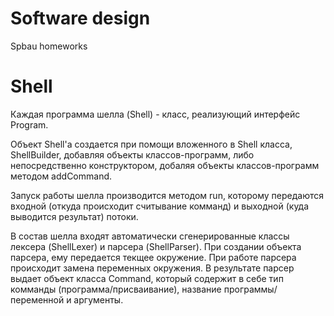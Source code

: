 # Software design
Spbau homeworks


# Shell
Каждая программа шелла (Shell) - класс, реализующий интерфейс Program.

Объект Shell'a создается при помощи вложенного в Shell класса, ShellBuilder, добавляя объекты классов-программ, либо непосредственно конструктором, добаляя объекты классов-программ методом addCommand.

Запуск работы шелла производится методом run, которому передаются входной (откуда происходит считывание комманд) и выходной (куда выводится результат) потоки.

В состав шелла входят автоматически сгенерированные классы лексера (ShellLexer)  и парсера (ShellParser). При создании объекта парсера, ему передается текщее окружение. При работе парсера происходит замена переменных окружения. В результате парсер выдает объект класса Command, который содержит в себе тип комманды (программа/присваивание), название программы/переменной и аргументы.
